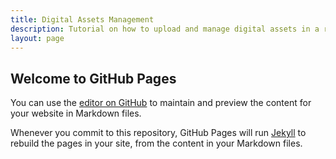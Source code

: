 ```yaml
---
title: Digital Assets Management
description: Tutorial on how to upload and manage digital assets in a robust way
layout: page
---
```


## Welcome to GitHub Pages

You can use the [editor on GitHub](https://github.com/9thcirclegames/tutorials/edit/master/README.md) to maintain and preview the content for your website in Markdown files.

Whenever you commit to this repository, GitHub Pages will run [Jekyll](https://jekyllrb.com/) to rebuild the pages in your site, from the content in your Markdown files.